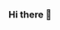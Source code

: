 ### Hi there 👋

<!--
**cvs79/cvs79** is a ✨ _special_ ✨ repository because its `README.md` (this file) appears on your GitHub profile.

Here are some ideas to get you started:

- 🔭 I’m currently working on cool Cloud/Azure stuff
- 🌱 I’m currently learning hugo.io
- 👯 I’m looking to collaborate on ...
- 🤔 I’m looking for help with ...
- 💬 Ask me about Azure / .NET
- 📫 How to reach me: on twitter @cvansluijsveld
- 😄 Pronouns: ...
- ⚡ Fun fact: ...
-->
